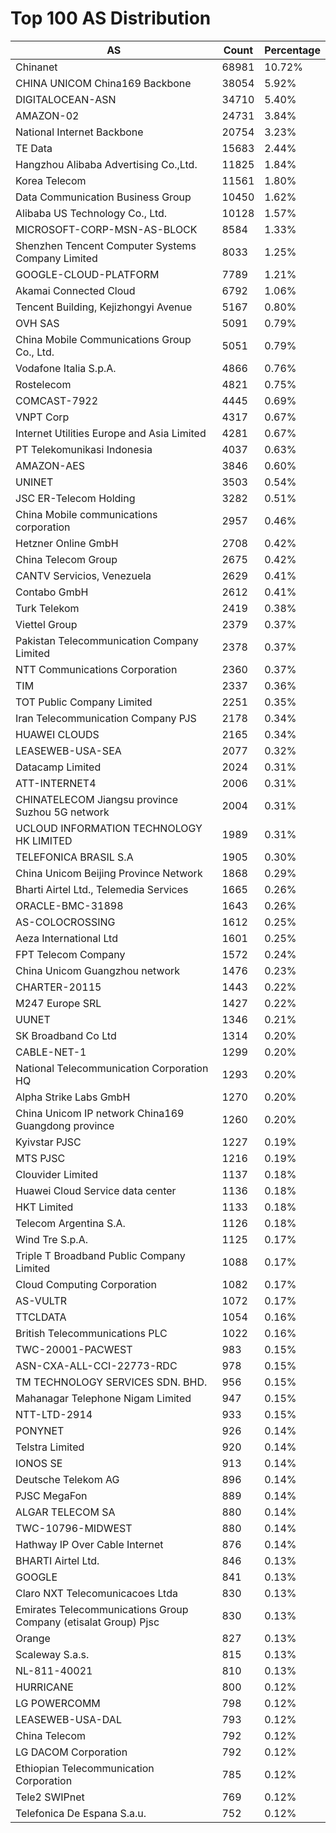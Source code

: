 # Top 100 AS Distribution
| AS | Count | Percentage |
|----|----|----|
| Chinanet | 68981 | 10.72% |
| CHINA UNICOM China169 Backbone | 38054 | 5.92% |
| DIGITALOCEAN-ASN | 34710 | 5.40% |
| AMAZON-02 | 24731 | 3.84% |
| National Internet Backbone | 20754 | 3.23% |
| TE Data | 15683 | 2.44% |
| Hangzhou Alibaba Advertising Co.,Ltd. | 11825 | 1.84% |
| Korea Telecom | 11561 | 1.80% |
| Data Communication Business Group | 10450 | 1.62% |
| Alibaba US Technology Co., Ltd. | 10128 | 1.57% |
| MICROSOFT-CORP-MSN-AS-BLOCK | 8584 | 1.33% |
| Shenzhen Tencent Computer Systems Company Limited | 8033 | 1.25% |
| GOOGLE-CLOUD-PLATFORM | 7789 | 1.21% |
| Akamai Connected Cloud | 6792 | 1.06% |
| Tencent Building, Kejizhongyi Avenue | 5167 | 0.80% |
| OVH SAS | 5091 | 0.79% |
| China Mobile Communications Group Co., Ltd. | 5051 | 0.79% |
| Vodafone Italia S.p.A. | 4866 | 0.76% |
| Rostelecom | 4821 | 0.75% |
| COMCAST-7922 | 4445 | 0.69% |
| VNPT Corp | 4317 | 0.67% |
| Internet Utilities Europe and Asia Limited | 4281 | 0.67% |
| PT Telekomunikasi Indonesia | 4037 | 0.63% |
| AMAZON-AES | 3846 | 0.60% |
| UNINET | 3503 | 0.54% |
| JSC ER-Telecom Holding | 3282 | 0.51% |
| China Mobile communications corporation | 2957 | 0.46% |
| Hetzner Online GmbH | 2708 | 0.42% |
| China Telecom Group | 2675 | 0.42% |
| CANTV Servicios, Venezuela | 2629 | 0.41% |
| Contabo GmbH | 2612 | 0.41% |
| Turk Telekom | 2419 | 0.38% |
| Viettel Group | 2379 | 0.37% |
| Pakistan Telecommunication Company Limited | 2378 | 0.37% |
| NTT Communications Corporation | 2360 | 0.37% |
| TIM | 2337 | 0.36% |
| TOT Public Company Limited | 2251 | 0.35% |
| Iran Telecommunication Company PJS | 2178 | 0.34% |
| HUAWEI CLOUDS | 2165 | 0.34% |
| LEASEWEB-USA-SEA | 2077 | 0.32% |
| Datacamp Limited | 2024 | 0.31% |
| ATT-INTERNET4 | 2006 | 0.31% |
| CHINATELECOM Jiangsu province Suzhou 5G network | 2004 | 0.31% |
| UCLOUD INFORMATION TECHNOLOGY HK LIMITED | 1989 | 0.31% |
| TELEFONICA BRASIL S.A | 1905 | 0.30% |
| China Unicom Beijing Province Network | 1868 | 0.29% |
| Bharti Airtel Ltd., Telemedia Services | 1665 | 0.26% |
| ORACLE-BMC-31898 | 1643 | 0.26% |
| AS-COLOCROSSING | 1612 | 0.25% |
| Aeza International Ltd | 1601 | 0.25% |
| FPT Telecom Company | 1572 | 0.24% |
| China Unicom Guangzhou network | 1476 | 0.23% |
| CHARTER-20115 | 1443 | 0.22% |
| M247 Europe SRL | 1427 | 0.22% |
| UUNET | 1346 | 0.21% |
| SK Broadband Co Ltd | 1314 | 0.20% |
| CABLE-NET-1 | 1299 | 0.20% |
| National Telecommunication Corporation HQ | 1293 | 0.20% |
| Alpha Strike Labs GmbH | 1270 | 0.20% |
| China Unicom IP network China169 Guangdong province | 1260 | 0.20% |
| Kyivstar PJSC | 1227 | 0.19% |
| MTS PJSC | 1216 | 0.19% |
| Clouvider Limited | 1137 | 0.18% |
| Huawei Cloud Service data center | 1136 | 0.18% |
| HKT Limited | 1133 | 0.18% |
| Telecom Argentina S.A. | 1126 | 0.18% |
| Wind Tre S.p.A. | 1125 | 0.17% |
| Triple T Broadband Public Company Limited | 1088 | 0.17% |
| Cloud Computing Corporation | 1082 | 0.17% |
| AS-VULTR | 1072 | 0.17% |
| TTCLDATA | 1054 | 0.16% |
| British Telecommunications PLC | 1022 | 0.16% |
| TWC-20001-PACWEST | 983 | 0.15% |
| ASN-CXA-ALL-CCI-22773-RDC | 978 | 0.15% |
| TM TECHNOLOGY SERVICES SDN. BHD. | 956 | 0.15% |
| Mahanagar Telephone Nigam Limited | 947 | 0.15% |
| NTT-LTD-2914 | 933 | 0.15% |
| PONYNET | 926 | 0.14% |
| Telstra Limited | 920 | 0.14% |
| IONOS SE | 913 | 0.14% |
| Deutsche Telekom AG | 896 | 0.14% |
| PJSC MegaFon | 889 | 0.14% |
| ALGAR TELECOM SA | 880 | 0.14% |
| TWC-10796-MIDWEST | 880 | 0.14% |
| Hathway IP Over Cable Internet | 876 | 0.14% |
| BHARTI Airtel Ltd. | 846 | 0.13% |
| GOOGLE | 841 | 0.13% |
| Claro NXT Telecomunicacoes Ltda | 830 | 0.13% |
| Emirates Telecommunications Group Company (etisalat Group) Pjsc | 830 | 0.13% |
| Orange | 827 | 0.13% |
| Scaleway S.a.s. | 815 | 0.13% |
| NL-811-40021 | 810 | 0.13% |
| HURRICANE | 800 | 0.12% |
| LG POWERCOMM | 798 | 0.12% |
| LEASEWEB-USA-DAL | 793 | 0.12% |
| China Telecom | 792 | 0.12% |
| LG DACOM Corporation | 792 | 0.12% |
| Ethiopian Telecommunication Corporation | 785 | 0.12% |
| Tele2 SWIPnet | 769 | 0.12% |
| Telefonica De Espana S.a.u. | 752 | 0.12% |
